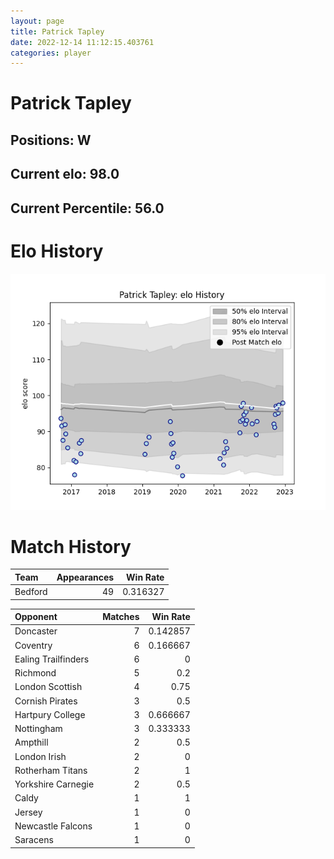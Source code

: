 ```yaml
---  
layout: page  
title: Patrick Tapley  
date: 2022-12-14 11:12:15.403761  
categories: player  
---
```

# Patrick Tapley

## Positions: W

## Current elo: 98.0

## Current Percentile: 56.0

# Elo History


![elo history](history_PatrickTapley.png)
# Match History


| Team    |   Appearances |   Win Rate |
|:--------|--------------:|-----------:|
| Bedford |            49 |   0.316327 |

| Opponent            |   Matches |   Win Rate |
|:--------------------|----------:|-----------:|
| Doncaster           |         7 |   0.142857 |
| Coventry            |         6 |   0.166667 |
| Ealing Trailfinders |         6 |   0        |
| Richmond            |         5 |   0.2      |
| London Scottish     |         4 |   0.75     |
| Cornish Pirates     |         3 |   0.5      |
| Hartpury College    |         3 |   0.666667 |
| Nottingham          |         3 |   0.333333 |
| Ampthill            |         2 |   0.5      |
| London Irish        |         2 |   0        |
| Rotherham Titans    |         2 |   1        |
| Yorkshire Carnegie  |         2 |   0.5      |
| Caldy               |         1 |   1        |
| Jersey              |         1 |   0        |
| Newcastle Falcons   |         1 |   0        |
| Saracens            |         1 |   0        |